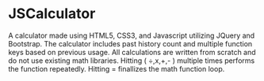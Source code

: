 # JSCalculator

A calculator made using HTML5, CSS3, and Javascript utilizing JQuery and Bootstrap. The calculator includes past history count and multiple function keys based on previous usage. All calculations are written from scratch and do not use existing math libraries. Hitting ( ÷,x,+,- ) multiple times performs the function repeatedly. Hitting = finallizes the math function loop.
